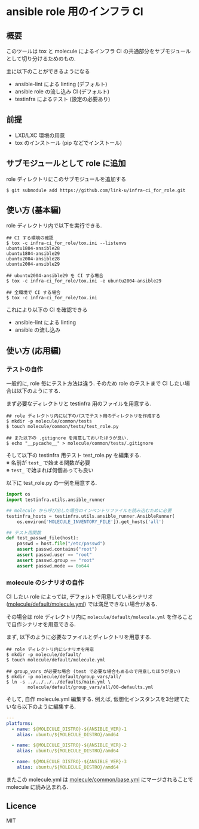# ansible role 用のインフラ CI

## 概要

このツールは tox と molecule によるインフラ CI の共通部分をサブモジュールとして切り分けるためのもの.

主に以下のことができるようになる

* ansible-lint による linting (デフォルト)
* ansible role の流し込み CI (デフォルト)
* testinfra によるテスト (設定の必要あり)

## 前提

* LXD/LXC 環境の用意
* tox のインストール (pip などでインストール)

## サブモジュールとして role に追加

role ディレクトリにこのサブモジュールを追加する

```
$ git submodule add https://github.com/link-u/infra-ci_for_role.git
```

## 使い方 (基本編)

role ディレクトリ内で以下を実行できる.

```
## CI する環境の確認
$ tox -c infra-ci_for_role/tox.ini --listenvs
ubuntu1804-ansible28
ubuntu1804-ansible29
ubuntu2004-ansible28
ubuntu2004-ansible29

## ubuntu2004-ansible29 を CI する場合
$ tox -c infra-ci_for_role/tox.ini -e ubuntu2004-ansible29

## 全環境で CI する場合
$ tox -c infra-ci_for_role/tox.ini
```

これにより以下の CI を確認できる

* ansible-lint による linting
* ansible の流し込み

## 使い方 (応用編)

### テストの自作

一般的に, role 毎にテスト方法は違う. そのため role のテストまで CI したい場合は以下のようにする.

まず必要なディレクトリと testinfra 用のファイルを用意する.

```
## role ディレクトリ内に以下のパスでテスト用のディレクトリを作成する
$ mkdir -p molecule/common/tests
$ touch molecule/common/tests/test_role.py

## また以下の .gitignore を用意しておいたほうが良い.
$ echo "__pycache__" > molecule/common/tests/.gitignore
```

そして以下の testinfra 用テスト test_role.py を編集する.<br>
※ 名前が `test_` で始まる関数が必要<br>
※ `test_` で始まれば何個あっても良い

以下に test_role.py の一例を用意する.
```python
import os
import testinfra.utils.ansible_runner

## molecule から呼び出した場合のインベントリファイルを読み込むために必要
testinfra_hosts = testinfra.utils.ansible_runner.AnsibleRunner(
    os.environ['MOLECULE_INVENTORY_FILE']).get_hosts('all')

## テスト用関数
def test_passwd_file(host):
    passwd = host.file("/etc/passwd")
    assert passwd.contains("root")
    assert passwd.user == "root"
    assert passwd.group == "root"
    assert passwd.mode == 0o644
```


### molecule のシナリオの自作

CI したい role によっては, デフォルトで用意しているシナリオ ([molecule/default/molecule.yml](molecule/default/molecule.yml)) では満足できない場合がある.

その場合は role ディレクトリ内に `molecule/default/molecule.yml` を作ることで自作シナリオを用意できる.

まず, 以下のように必要なファイルとディレクトリを用意する.
```
## role ディレクトリ内にシナリオを用意
$ mkdir -p molecule/default/
$ touch molecule/default/molecule.yml

## group_vars が必要な場合 (test で必要な場合もあるので用意したほうが良い)
$ mkdir -p molecule/default/group_vars/all/
$ ln -s ../../../../defaults/main.yml \
        molecule/default/group_vars/all/00-defaults.yml
```

そして, 自作 molecule.yml 編集する.
例えば, 仮想化インスタンスを3台建てたいなら以下のように編集する.
```yaml
---
platforms:
  - name: ${MOLECULE_DISTRO}-${ANSIBLE_VER}-1
    alias: ubuntu/${MOLECULE_DISTRO}/amd64

  - name: ${MOLECULE_DISTRO}-${ANSIBLE_VER}-2
    alias: ubuntu/${MOLECULE_DISTRO}/amd64

  - name: ${MOLECULE_DISTRO}-${ANSIBLE_VER}-3
    alias: ubuntu/${MOLECULE_DISTRO}/amd64
```

またこの molecule.yml は [molecule/common/base.yml](molecule/common/base.yml) にマージされることで molecule に読み込まれる.

## Licence
MIT
